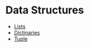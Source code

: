 







# Data Structures
- [Lists](./List/List.md)
- [Dictinaries](./Dictionaries/Dictionaries.md)
- [Tuple](./Tuple/Tuple.md)